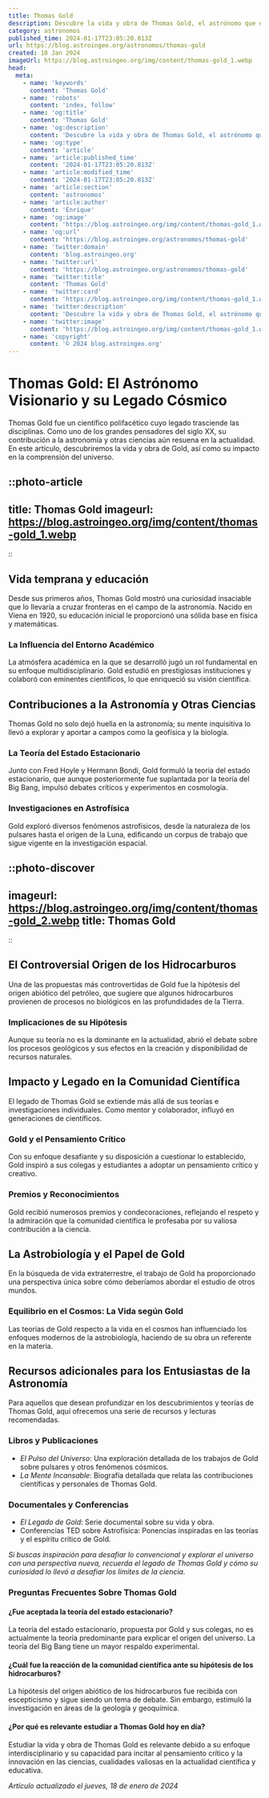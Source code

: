 ```yaml
---
title: Thomas Gold
description: Descubre la vida y obra de Thomas Gold, el astrónomo que desafió ideas científicas y legó teorías revolucionarias.
category: astronomos
published_time: 2024-01-17T23:05:20.813Z
url: https://blog.astroingeo.org/astronomos/thomas-gold
created: 18 Jan 2024
imageUrl: https://blog.astroingeo.org/img/content/thomas-gold_1.webp
head:
  meta:
    - name: 'keywords'
      content: 'Thomas Gold'
    - name: 'robots'
      content: 'index, follow'
    - name: 'og:title'
      content: 'Thomas Gold'
    - name: 'og:description'
      content: 'Descubre la vida y obra de Thomas Gold, el astrónomo que desafió ideas científicas y legó teorías revolucionarias.'
    - name: 'og:type'
      content: 'article'
    - name: 'article:published_time'
      content: '2024-01-17T23:05:20.813Z'
    - name: 'article:modified_time'
      content: '2024-01-17T23:05:20.813Z'
    - name: 'article:section'
      content: 'astronomos'
    - name: 'article:author'
      content: 'Enrique'
    - name: 'og:image'
      content: 'https://blog.astroingeo.org/img/content/thomas-gold_1.webp'
    - name: 'og:url'
      content: 'https://blog.astroingeo.org/astronomos/thomas-gold'
    - name: 'twitter:domain'
      content: 'blog.astroingeo.org'
    - name: 'twitter:url'
      content: 'https://blog.astroingeo.org/astronomos/thomas-gold'
    - name: 'twitter:title'
      content: 'Thomas Gold'
    - name: 'twitter:card'
      content: 'https://blog.astroingeo.org/img/content/thomas-gold_1.webp'
    - name: 'twitter:description'
      content: 'Descubre la vida y obra de Thomas Gold, el astrónomo que desafió ideas científicas y legó teorías revolucionarias.'
    - name: 'twitter:image'
      content: 'https://blog.astroingeo.org/img/content/thomas-gold_1.webp'
    - name: 'copyright'
      content: '© 2024 blog.astroingeo.org'
---
```

# Thomas Gold: El Astrónomo Visionario y su Legado Cósmico

Thomas Gold fue un científico polifacético cuyo legado trasciende las disciplinas. Como uno de los grandes pensadores del siglo XX, su contribución a la astronomía y otras ciencias aún resuena en la actualidad. En este artículo, descubriremos la vida y obra de Gold, así como su impacto en la comprensión del universo.


::photo-article
---
title: Thomas Gold
imageurl: https://blog.astroingeo.org/img/content/thomas-gold_1.webp
---
::


## Vida temprana y educación

Desde sus primeros años, Thomas Gold mostró una curiosidad insaciable que lo llevaría a cruzar fronteras en el campo de la astronomía. Nacido en Viena en 1920, su educación inicial le proporcionó una sólida base en física y matemáticas.

### La Influencia del Entorno Académico

La atmósfera académica en la que se desarrolló jugó un rol fundamental en su enfoque multidisciplinario. Gold estudió en prestigiosas instituciones y colaboró con eminentes científicos, lo que enriqueció su visión científica.

## Contribuciones a la Astronomía y Otras Ciencias

Thomas Gold no solo dejó huella en la astronomía; su mente inquisitiva lo llevó a explorar y aportar a campos como la geofísica y la biología.

### La Teoría del Estado Estacionario

Junto con Fred Hoyle y Hermann Bondi, Gold formuló la teoría del estado estacionario, que aunque posteriormente fue suplantada por la teoría del Big Bang, impulsó debates críticos y experimentos en cosmología.

### Investigaciones en Astrofísica

Gold exploró diversos fenómenos astrofísicos, desde la naturaleza de los pulsares hasta el origen de la Luna, edificando un corpus de trabajo que sigue vigente en la investigación espacial.


::photo-discover
---
imageurl: https://blog.astroingeo.org/img/content/thomas-gold_2.webp
title: Thomas Gold
---
::


## El Controversial Origen de los Hidrocarburos

Una de las propuestas más controvertidas de Gold fue la hipótesis del origen abiótico del petróleo, que sugiere que algunos hidrocarburos provienen de procesos no biológicos en las profundidades de la Tierra.

### Implicaciones de su Hipótesis

Aunque su teoría no es la dominante en la actualidad, abrió el debate sobre los procesos geológicos y sus efectos en la creación y disponibilidad de recursos naturales.

## Impacto y Legado en la Comunidad Científica

El legado de Thomas Gold se extiende más allá de sus teorías e investigaciones individuales. Como mentor y colaborador, influyó en generaciones de científicos.

### Gold y el Pensamiento Crítico

Con su enfoque desafiante y su disposición a cuestionar lo establecido, Gold inspiró a sus colegas y estudiantes a adoptar un pensamiento crítico y creativo.

### Premios y Reconocimientos

Gold recibió numerosos premios y condecoraciones, reflejando el respeto y la admiración que la comunidad científica le profesaba por su valiosa contribución a la ciencia.

## La Astrobiología y el Papel de Gold

En la búsqueda de vida extraterrestre, el trabajo de Gold ha proporcionado una perspectiva única sobre cómo deberíamos abordar el estudio de otros mundos.

### Equilibrio en el Cosmos: La Vida según Gold

Las teorías de Gold respecto a la vida en el cosmos han influenciado los enfoques modernos de la astrobiología, haciendo de su obra un referente en la materia.

## Recursos adicionales para los Entusiastas de la Astronomía

Para aquellos que desean profundizar en los descubrimientos y teorías de Thomas Gold, aquí ofrecemos una serie de recursos y lecturas recomendadas.

### Libros y Publicaciones

- _El Pulso del Universo_: Una exploración detallada de los trabajos de Gold sobre pulsares y otros fenómenos cósmicos.
- _La Mente Incansable_: Biografía detallada que relata las contribuciones científicas y personales de Thomas Gold.
  
### Documentales y Conferencias

- _El Legado de Gold_: Serie documental sobre su vida y obra.
- Conferencias TED sobre Astrofísica: Ponencias inspiradas en las teorías y el espíritu crítico de Gold.

*Si buscas inspiración para desafiar lo convencional y explorar el universo con una perspectiva nueva, recuerda el legado de Thomas Gold y cómo su curiosidad lo llevó a desafiar los límites de la ciencia.*

### Preguntas Frecuentes Sobre Thomas Gold

#### ¿Fue aceptada la teoría del estado estacionario?

La teoría del estado estacionario, propuesta por Gold y sus colegas, no es actualmente la teoría predominante para explicar el origen del universo. La teoría del Big Bang tiene un mayor respaldo experimental.

#### ¿Cuál fue la reacción de la comunidad científica ante su hipótesis de los hidrocarburos?

La hipótesis del origen abiótico de los hidrocarburos fue recibida con escepticismo y sigue siendo un tema de debate. Sin embargo, estimuló la investigación en áreas de la geología y geoquímica.

#### ¿Por qué es relevante estudiar a Thomas Gold hoy en día?

Estudiar la vida y obra de Thomas Gold es relevante debido a su enfoque interdisciplinario y su capacidad para incitar al pensamiento crítico y la innovación en las ciencias, cualidades valiosas en la actualidad científica y educativa.

_Artículo actualizado el jueves, 18 de enero de 2024_